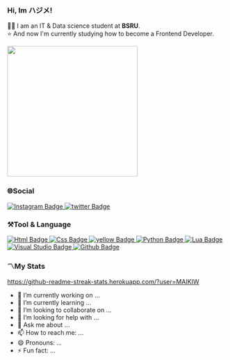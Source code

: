 ### Hi, Im ハジメ!

👨‍🎓 I am an IT & Data science student at **BSRU**.  
⭐ And now I'm currently studying how to become a Frontend Developer.  

<div id="header" align="left">
  <img src="https://media.giphy.com/media/kSxi9DiWH4Q8q1Kbql/giphy.gif" width="300"/>
</div>

### 🌐Social  
<div id="badges">
  <a href="https://www.instagram.com/babyqishere/" target = "_blank">
    <img src="https://img.shields.io/badge/Instagram-purple?style=for-the-badge&logo=Instagram&logoColor=white" alt="Instagram Badge"/>
  </a>
  <a href="https://twitter.com/kojovx" target = "_blank">
    <img src="https://img.shields.io/badge/twitter-blue?style=for-the-badge&logo=twitter&logoColor=white" alt="twitter Badge"/>
  </a>
</div>

### ⚒Tool & Language
<div id="badges">
  <a href="##">
    <img src="https://img.shields.io/badge/HTML-red?style=for-the-badge&logo=Html&logoColor=white" alt="Html Badge"/>
  </a>
  <a href="##">
    <img src="https://img.shields.io/badge/css-green?style=for-the-badge&logo=css&logoColor=white" alt="Css Badge"/>
  </a>
  <a href="##">
    <img src="https://img.shields.io/badge/Javascript-orange?style=for-the-badge&logo=Javascript&logoColor=white" alt="yellow Badge"/>
  </a>
  <a href="##">
    <img src="https://img.shields.io/badge/Python-yellow?style=for-the-badge&logo=Lua&logoColor=white" alt="Python Badge"/>
  </a>
  <a href="##">
    <img src="https://img.shields.io/badge/Lua-purple?style=for-the-badge&logo=Lua&logoColor=white" alt="Lua Badge"/>
  </a>
</div>
<div>
  <a href="##">
    <img src="https://img.shields.io/badge/Visual Studio-blue?style=for-the-badge&logo=Visual Studio&logoColor=white" alt="Visual Studio Badge"/>
  </a>
  <a href="##">
    <img src="https://img.shields.io/badge/Github-black?style=for-the-badge&logo=Github&logoColor=white" alt="Github Badge"/>
  </a>
</div>  

### 〽My Stats
https://github-readme-streak-stats.herokuapp.com/?user=MAIKIW


- 🔭 I’m currently working on ...
- 🌱 I’m currently learning ...
- 👯 I’m looking to collaborate on ...
- 🤔 I’m looking for help with ...
- 💬 Ask me about ...
- 📫 How to reach me: ...
- 😄 Pronouns: ...
- ⚡ Fun fact: ...
